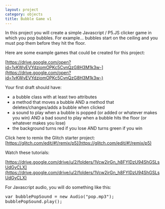 ```yaml
---
layout: project
category: objects
title: Bubble Game v1
---
```


In this project you will create a simple Javascript / P5.JS clicker game in which you pop bubbles. For example... bubbles start on the ceiling and you must pop them before they hit the floor.

Here are some example games that could be created for this project:

[https://drive.google.com/open?id=1vKWvEVYdziomOPKc5CvnQzG8H3M1k3w-](https://drive.google.com/open?id=1vKWvEVYdziomOPKc5CvnQzG8H3M1k3w-)

Your first draft should have:

  - a bubble class with at least two attributes
  - a method that moves a bubble AND a method that deletes/changes/adds a bubble when clicked
  - a sound to play when a bubble is popped (or added or whatever makes you win) AND a bad sound to play when a bubble hits the floor (or whatever makes you lose)
  - the background turns red if you lose AND turns green if you win


Click here to remix the Glitch starter project: [https://glitch.com/edit/#!/remix/p5](https://glitch.com/edit/#!/remix/p5)


Watch these tutorials:

[https://drive.google.com/drive/u/2/folders/1Vcw2irGn_h8FYIDzU94ShGSLsUdGyCLX](https://drive.google.com/drive/u/2/folders/1Vcw2irGn_h8FYIDzU94ShGSLsUdGyCLX)



For Javascript audio, you will do something like this:

<pre>
var bubblePopSound = new Audio("pop.mp3");
bubblePopSound.play();
</pre>
